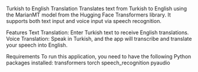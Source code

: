 Turkish to English Translation 
Translates text from Turkish to English using the MarianMT model from the Hugging Face Transformers library. It supports both text input and voice input via speech recognition.

Features
Text Translation: Enter Turkish text to receive English translations.
Voice Translation: Speak in Turkish, and the app will transcribe and translate your speech into English.

Requirements
To run this application, you need to have the following Python packages installed:
transformers
torch
speech_recognition
pyaudio


